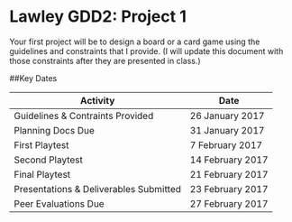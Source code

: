 # Lawley GDD2: Project 1

Your first project will be to design a board or a card game using the guidelines and constraints that I provide. (I will update this document with those constraints after they are presented in class.)

##Key Dates

| Activity | Date |
| -------- | ---- |
| Guidelines & Contraints Provided | 26 January 2017 |
| Planning Docs Due | 31 January 2017 |
| First Playtest | 7 February 2017 |
| Second Playtest | 14 February 2017 |
| Final Playtest | 21 February 2017 |
| Presentations & Deliverables Submitted | 23 February 2017 |
| Peer Evaluations Due | 27 February 2017 |

